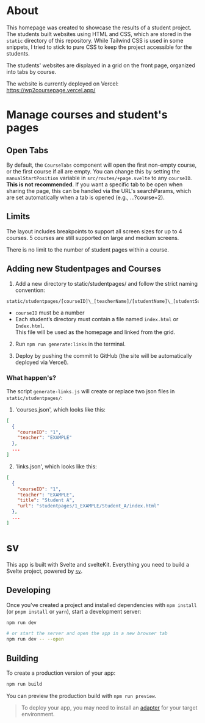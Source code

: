 # About
This homepage was created to showcase the results of a student project. The students built websites using HTML and CSS, which are stored in the `static` directory of this repository. While Tailwind CSS is used in some snippets, I tried to stick to pure CSS to keep the project accessible for the students.

The students' websites are displayed in a grid on the front page, organized into tabs by course.

The website is currently deployed on Vercel: https://wp2coursepage.vercel.app/

# Manage courses and student's pages

## Open Tabs
By default, the `CourseTabs` component will open the first non-empty course, or the first course if all are empty.
You can change this by setting the `manualStartPosition` variable in `src/routes/+page.svelte` to any `courseID`.
**This is not recommended**. If you want a specific tab to be open when sharing the page, this can be handled via the URL's searchParams, which are set automatically when a tab is opened (e.g., ...?course=2).

## Limits
The layout includes breakpoints to support all screen sizes for up to 4 courses.
5 courses are still supported on large and medium screens.

There is no limit to the number of student pages within a course.

## Adding new Studentpages and Courses
1. Add a new directory to static/studentpages/ and follow the strict naming convention: </br>
  ```
  static/studentpages/[courseID]\_[teacherName]/[studentName]\_[studentSurname]/...
  ```
  - `courseID` must be a number
  - Each student’s directory must contain a file named `index.html` or `Index.html`. </br>
  This file will be used as the homepage and linked from the grid.

2. Run `npm run generate:links` in the terminal.

3. Deploy by pushing the commit to GitHub (the site will be automatically deployed via Vercel).

### What happen's?
The script `generate-links.js` will create or replace two json files in `static/studentpages/`:
1. 'courses.json', which looks like this:
```json
[
  {
    "courseID": "1",
    "teacher": "EXAMPLE"
  },
  ...
]
```

2. 'links.json', which looks like this:
```json
[
  {
    "courseID": "1",
    "teacher": "EXAMPLE",
    "title": "Student A",
    "url": "studentpages/1_EXAMPLE/Student_A/index.html"
  },
  ...
]
```

# sv

This app is built with Svelte and svelteKit. Everything you need to build a Svelte project, powered by [`sv`](https://github.com/sveltejs/cli).

## Developing

Once you've created a project and installed dependencies with `npm install` (or `pnpm install` or `yarn`), start a development server:

```bash
npm run dev

# or start the server and open the app in a new browser tab
npm run dev -- --open
```

## Building

To create a production version of your app:

```bash
npm run build
```

You can preview the production build with `npm run preview`.

> To deploy your app, you may need to install an [adapter](https://svelte.dev/docs/kit/adapters) for your target environment.
